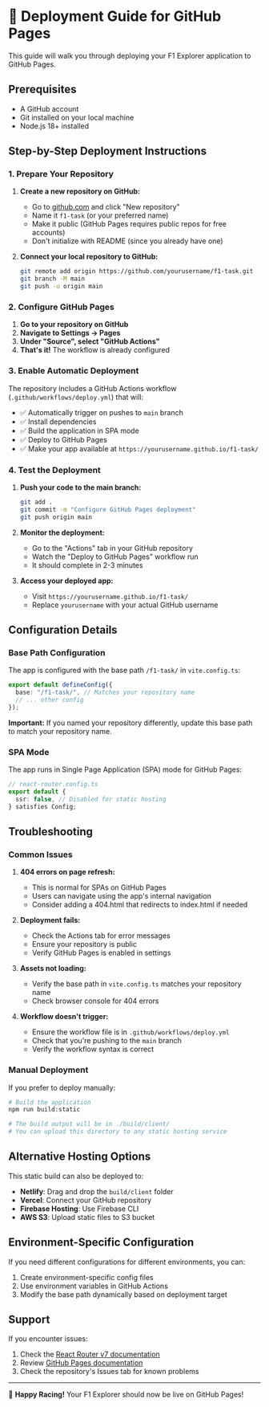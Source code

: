 # 🚀 Deployment Guide for GitHub Pages

This guide will walk you through deploying your F1 Explorer application to GitHub Pages.

## Prerequisites

- A GitHub account
- Git installed on your local machine
- Node.js 18+ installed

## Step-by-Step Deployment Instructions

### 1. Prepare Your Repository

1. **Create a new repository on GitHub:**

   - Go to [github.com](https://github.com) and click "New repository"
   - Name it `f1-task` (or your preferred name)
   - Make it public (GitHub Pages requires public repos for free accounts)
   - Don't initialize with README (since you already have one)

2. **Connect your local repository to GitHub:**
   ```bash
   git remote add origin https://github.com/yourusername/f1-task.git
   git branch -M main
   git push -u origin main
   ```

### 2. Configure GitHub Pages

1. **Go to your repository on GitHub**
2. **Navigate to Settings → Pages**
3. **Under "Source", select "GitHub Actions"**
4. **That's it!** The workflow is already configured

### 3. Enable Automatic Deployment

The repository includes a GitHub Actions workflow (`.github/workflows/deploy.yml`) that will:

- ✅ Automatically trigger on pushes to `main` branch
- ✅ Install dependencies
- ✅ Build the application in SPA mode
- ✅ Deploy to GitHub Pages
- ✅ Make your app available at `https://yourusername.github.io/f1-task/`

### 4. Test the Deployment

1. **Push your code to the main branch:**

   ```bash
   git add .
   git commit -m "Configure GitHub Pages deployment"
   git push origin main
   ```

2. **Monitor the deployment:**

   - Go to the "Actions" tab in your GitHub repository
   - Watch the "Deploy to GitHub Pages" workflow run
   - It should complete in 2-3 minutes

3. **Access your deployed app:**
   - Visit `https://yourusername.github.io/f1-task/`
   - Replace `yourusername` with your actual GitHub username

## Configuration Details

### Base Path Configuration

The app is configured with the base path `/f1-task/` in `vite.config.ts`:

```typescript
export default defineConfig({
  base: "/f1-task/", // Matches your repository name
  // ... other config
});
```

**Important:** If you named your repository differently, update this base path to match your repository name.

### SPA Mode

The app runs in Single Page Application (SPA) mode for GitHub Pages:

```typescript
// react-router.config.ts
export default {
  ssr: false, // Disabled for static hosting
} satisfies Config;
```

## Troubleshooting

### Common Issues

1. **404 errors on page refresh:**

   - This is normal for SPAs on GitHub Pages
   - Users can navigate using the app's internal navigation
   - Consider adding a 404.html that redirects to index.html if needed

2. **Deployment fails:**

   - Check the Actions tab for error messages
   - Ensure your repository is public
   - Verify GitHub Pages is enabled in settings

3. **Assets not loading:**

   - Verify the base path in `vite.config.ts` matches your repository name
   - Check browser console for 404 errors

4. **Workflow doesn't trigger:**
   - Ensure the workflow file is in `.github/workflows/deploy.yml`
   - Check that you're pushing to the `main` branch
   - Verify the workflow syntax is correct

### Manual Deployment

If you prefer to deploy manually:

```bash
# Build the application
npm run build:static

# The build output will be in ./build/client/
# You can upload this directory to any static hosting service
```

## Alternative Hosting Options

This static build can also be deployed to:

- **Netlify**: Drag and drop the `build/client` folder
- **Vercel**: Connect your GitHub repository
- **Firebase Hosting**: Use Firebase CLI
- **AWS S3**: Upload static files to S3 bucket

## Environment-Specific Configuration

If you need different configurations for different environments, you can:

1. Create environment-specific config files
2. Use environment variables in GitHub Actions
3. Modify the base path dynamically based on deployment target

## Support

If you encounter issues:

1. Check the [React Router v7 documentation](https://reactrouter.com/start/library/installation)
2. Review [GitHub Pages documentation](https://docs.github.com/en/pages)
3. Check the repository's Issues tab for known problems

---

🏁 **Happy Racing!** Your F1 Explorer should now be live on GitHub Pages!
